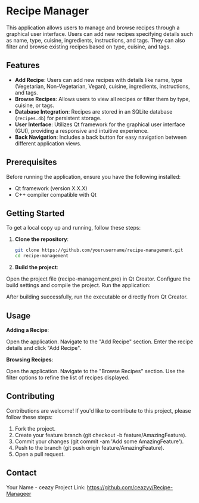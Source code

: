 # Recipe Manager

This application allows users to manage and browse recipes through a graphical user interface. Users can add new recipes specifying details such as name, type, cuisine, ingredients, instructions, and tags. They can also filter and browse existing recipes based on type, cuisine, and tags.

## Features

- **Add Recipe**: Users can add new recipes with details like name, type (Vegetarian, Non-Vegetarian, Vegan), cuisine, ingredients, instructions, and tags.
- **Browse Recipes**: Allows users to view all recipes or filter them by type, cuisine, or tags.
- **Database Integration**: Recipes are stored in an SQLite database (`recipes.db`) for persistent storage.
- **User Interface**: Utilizes Qt framework for the graphical user interface (GUI), providing a responsive and intuitive experience.
- **Back Navigation**: Includes a back button for easy navigation between different application views.

## Prerequisites

Before running the application, ensure you have the following installed:

- Qt framework (version X.X.X)
- C++ compiler compatible with Qt

## Getting Started

To get a local copy up and running, follow these steps:

1. **Clone the repository**:
   ```bash
   git clone https://github.com/yourusername/recipe-management.git
   cd recipe-management
   ```
2. **Build the project**:

Open the project file (recipe-management.pro) in Qt Creator.
Configure the build settings and compile the project.
Run the application:

After building successfully, run the executable or directly from Qt Creator.
## Usage
**Adding a Recipe**:

Open the application.
Navigate to the "Add Recipe" section.
Enter the recipe details and click "Add Recipe".

**Browsing Recipes**:

Open the application.
Navigate to the "Browse Recipes" section.
Use the filter options to refine the list of recipes displayed.

## Contributing
Contributions are welcome! If you'd like to contribute to this project, please follow these steps:

1. Fork the project.
2. Create your feature branch (git checkout -b feature/AmazingFeature).
3. Commit your changes (git commit -am 'Add some AmazingFeature').
4. Push to the branch (git push origin feature/AmazingFeature).
5. Open a pull request.
   
## Contact
Your Name - ceazy
Project Link: https://github.com/ceazyy/Recipe-Manageer
